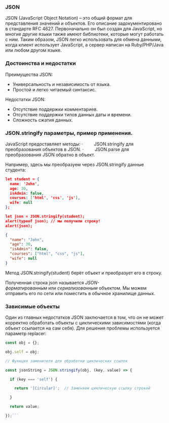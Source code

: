 ### JSON
JSON (JavaScript Object Notation) – это общий формат для представления значений и объектов. Его описание задокументировано в стандарте RFC 4627. Первоначально он был создан для JavaScript, но многие другие языки также имеют библиотеки, которые могут работать с ним. Таким образом, JSON легко использовать для обмена данными, когда клиент использует JavaScript, а сервер написан на Ruby/PHP/Java или любом другом языке.

### Достоинства и недостатки

Преимущества JSON:
- Универсальность и независимость от языка.
- Простой и легко читаемый синтаксис.

Недостатки JSON:
- Отсутствие поддержки комментариев.
- Отсутствие поддержки типов данных даты и времени.
- Сложность сжатия данных.
### JSON.stringify параметры, пример применения.
JavaScript предоставляет методы:
·         JSON.stringify для преобразования объектов в JSON.
·         JSON.parse для преобразования JSON обратно в объект.

Например, здесь мы преобразуем через JSON.stringify данные студента:

```json
let student = {
  name: 'John',
  age: 30,
  isAdmin: false,
  courses: ['html', 'css', 'js'],
  wife: null
};

let json = JSON.stringify(student);
alert(typeof json); // мы получили строку!
alert(json);

{
  "name": "John",
  "age": 30,
  "isAdmin": false,
  "courses": ["html", "css", "js"],
  "wife": null
}
```


Метод JSON.stringify(student) берёт объект и преобразует его в строку.

Полученная строка json называется _JSON-форматированным_ или _сериализованным_ объектом. Мы можем отправить его по сети или поместить в обычное хранилище данных.


### Зависимые объекты
Один из главных недостатков JSON заключается в том, что он не может корректно обработать объекты с циклическими зависимостями (когда объект ссылается на сам себя). Для решения проблемы используется параметр replacer:
```js
const obj = {};

obj.self = obj;

// Функция заменителя для обработки циклических ссылок

const jsonString = JSON.stringify(obj, (key, value) => {

  if (key === 'self') {

    return '[Circular]';  // Заменяем циклическую ссылку строкой

  }

  return value;

});```